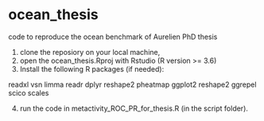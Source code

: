 # ocean_thesis
code to reproduce the ocean benchmark of Aurelien PhD thesis

1) clone the reposiory on your local machine, 
2) open the ocean_thesis.Rproj with Rstudio (R version >= 3.6) 
3) Install the following R packages (if needed):

readxl
vsn
limma
readr
dplyr
reshape2
pheatmap
ggplot2
reshape2
ggrepel
scico
scales

4) run the code in metactivity_ROC_PR_for_thesis.R (in the script folder).
